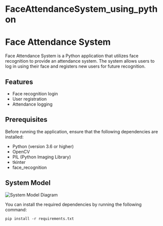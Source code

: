 # FaceAttendanceSystem_using_python

# Face Attendance System

Face Attendance System is a Python application that utilizes face recognition to provide an attendance system. The system allows users to log in using their face and registers new users for future recognition.

## Features

- Face recognition login
- User registration
- Attendance logging

## Prerequisites

Before running the application, ensure that the following dependencies are installed:

- Python (version 3.6 or higher)
- OpenCV
- PIL (Python Imaging Library)
- tkinter
- face_recognition

## System Model

   ![System Model Diagram]()






You can install the required dependencies by running the following command:

```shell
pip install -r requirements.txt







